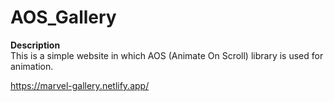 # AOS_Gallery

<b>Description</b><br>
This is a simple website in which AOS (Animate On Scroll) library is used for animation.

https://marvel-gallery.netlify.app/
